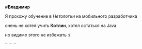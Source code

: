 #**Владимир**

Я прохожу обучение в _Нетологии_ на мобильного разработчика

очень не хотел учить **Котлин**, хотел остаться на Java

но видимо этого не избежать :(

    — — —